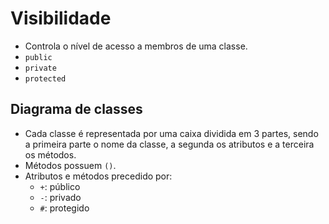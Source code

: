 # Visibilidade

- Controla o nível de acesso a membros de uma classe.
- `public`
- `private`
- `protected`

## Diagrama de classes

- Cada classe é representada por uma caixa dividida em 3 partes, sendo a primeira parte o nome da classe, a segunda os atributos e a terceira os métodos.
- Métodos possuem `()`.
- Atributos e métodos precedido por:
  - `+`: público
  - `-`: privado
  - `#`: protegido 